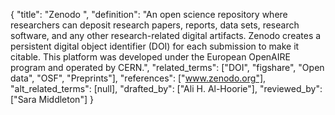 {
    "title": "Zenodo ",
    "definition": "An open science repository where researchers can deposit research papers, reports, data sets, research software, and any other research-related digital artifacts. Zenodo creates a persistent digital object identifier (DOI) for each submission to make it citable. This platform was developed under the European OpenAIRE program and operated by CERN.",
    "related_terms": ["DOI", "figshare", "Open data", "OSF", "Preprints"],
    "references": ["www.zenodo.org"],
    "alt_related_terms": [null],
    "drafted_by": ["Ali H. Al-Hoorie"],
    "reviewed_by": ["Sara Middleton"]
  }

